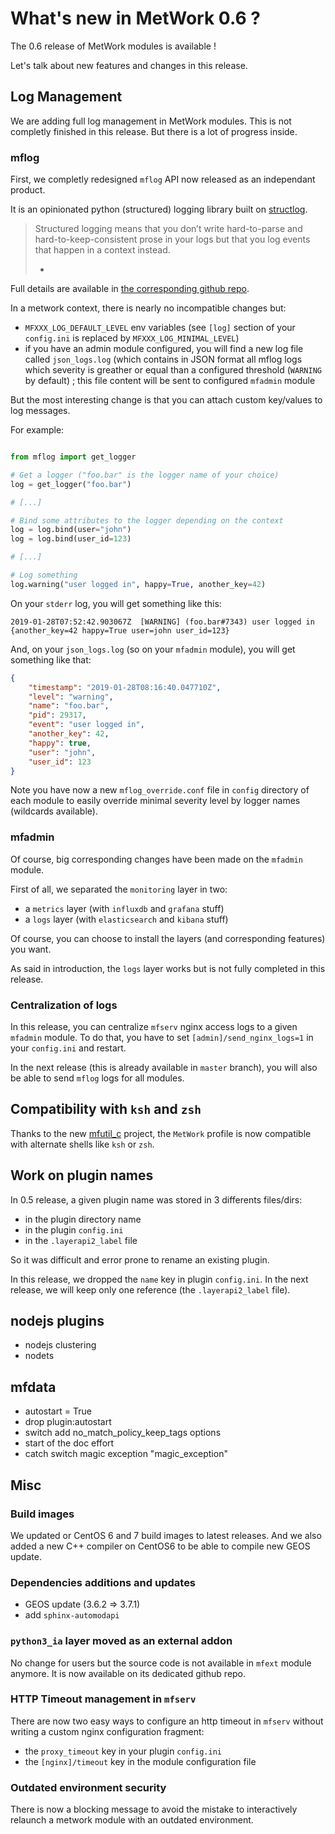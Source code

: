 # What's new in MetWork 0.6 ?

The 0.6 release of MetWork modules is available !

Let's talk about new features and changes in this release.

## Log Management

We are adding full log management in MetWork modules. This is not completly
finished in this release. But there is a lot of progress inside.

### mflog

First, we completly redesigned `mflog` API now released as an independant product.

It is an opinionated python (structured) logging library built on [structlog](https://www.structlog.org/).

> Structured logging means that you don’t write hard-to-parse and hard-to-keep-consistent prose
> in your logs but that you log events that happen in a context instead.
> - [](https://www.structlog.org/en/stable/why.html)

Full details are available in [the corresponding github repo](https://github.com/metwork-framework/mflog).

In a metwork context, there is nearly no incompatible changes but:

- `MFXXX_LOG_DEFAULT_LEVEL` env variables (see `[log]` section of your `config.ini` is
replaced by `MFXXX_LOG_MINIMAL_LEVEL`)
- if you have an admin module configured, you will find a new log file called `json_logs.log`
(which contains in JSON format all mflog logs which severity is greather or equal than a configured threshold (`WARNING` by default) ; this file content will be sent to configured `mfadmin` module

But the most interesting change is that you can attach custom key/values to log messages.

For example:

```python

from mflog import get_logger

# Get a logger ("foo.bar" is the logger name of your choice)
log = get_logger("foo.bar")

# [...]

# Bind some attributes to the logger depending on the context
log = log.bind(user="john")
log = log.bind(user_id=123)

# [...]

# Log something
log.warning("user logged in", happy=True, another_key=42)
```

On your `stderr` log, you will get something like this:

```
2019-01-28T07:52:42.903067Z  [WARNING] (foo.bar#7343) user logged in {another_key=42 happy=True user=john user_id=123}
```

And, on your `json_logs.log` (so on your `mfadmin` module), you will get something like that:

```json
{
    "timestamp": "2019-01-28T08:16:40.047710Z",
    "level": "warning",
    "name": "foo.bar",
    "pid": 29317,
    "event": "user logged in",
    "another_key": 42,
    "happy": true,
    "user": "john",
    "user_id": 123
}
```

Note you have now a new `mflog_override.conf` file in `config` directory of each module
to easily override minimal severity level by logger names (wildcards available).

### mfadmin

Of course, big corresponding changes have been made on the `mfadmin` module.

First of all, we separated the `monitoring` layer in two:

- a `metrics` layer (with `influxdb` and `grafana` stuff)
- a `logs` layer (with `elasticsearch` and `kibana` stuff)

Of course, you can choose to install the layers (and corresponding features) you want.

As said in introduction, the `logs` layer works but is not fully completed in this
release.

### Centralization of logs

In this release, you can centralize `mfserv` nginx access logs to a given `mfadmin` module.
To do that, you have to set `[admin]/send_nginx_logs=1` in your `config.ini` and restart.

In the next release (this is already available in `master` branch), you will also be able
to send `mflog` logs for all modules.

## Compatibility with `ksh` and `zsh`

Thanks to the new [mfutil_c](https://github.com/metwork-framework/mfutil_c) project,
the `MetWork` profile is now compatible with alternate shells like `ksh` or `zsh`.

## Work on plugin names

In 0.5 release, a given plugin name was stored in 3 differents files/dirs:

- in the plugin directory name
- in the plugin `config.ini`
- in the `.layerapi2_label` file

So it was difficult and error prone to rename an existing plugin.

In this release, we dropped the `name` key in plugin `config.ini`. In the next
release, we will keep only one reference (the `.layerapi2_label` file).

## nodejs plugins

- nodejs clustering
- nodets

## mfdata

- autostart = True
- drop plugin:autostart
- switch add no_match_policy_keep_tags options
- start of the doc effort
- catch switch magic exception "magic_exception"

## Misc

### Build images

We updated or CentOS 6 and 7 build images to latest releases. And we also added
a new C++ compiler on CentOS6 to be able to compile new GEOS update.

### Dependencies additions and updates

- GEOS update (3.6.2 => 3.7.1)
- add `sphinx-automodapi`

### `python3_ia` layer moved as an external addon

No change for users but the source code is not available in `mfext` module
anymore. It is now available on its dedicated github repo.

### HTTP Timeout management in `mfserv`

There are now two easy ways to configure an http timeout in `mfserv` without writing
a custom nginx configuration fragment:

- the `proxy_timeout` key in your plugin `config.ini`
- the `[nginx]/timeout` key in the module configuration file

### Outdated environment security

There is now a blocking message to avoid the mistake to interactively relaunch
a metwork module with an outdated environment.
